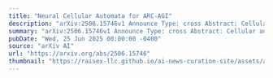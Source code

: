 ```yaml
---
title: "Neural Cellular Automata for ARC-AGI"
description: "arXiv:2506.15746v1 Announce Type: cross Abstract: Cellular automata and their differentiable counterparts, Neural Cellular Automata (NCA), are highly expressive and capable of surprisingly complex behaviors. This paper explores how NCAs perform when applied to tasks requiring precise transformations and few-shot generalization, using the Abstraction and Reasoning Corpus for Artificial General Intelligence (ARC-AGI) as a domain that challenges their capabilities in ways not previously explored. Specifically, this paper uses gradient-based training to learn iterative update rules that transform input grids into their outputs from the training examples and apply them to the test inputs. Results suggest that gradient-trained NCA models are a promising and efficient approach to a range of abstract grid-based tasks from ARC. Along with discussing the impacts of various design modifications and training constraints, this work examines the behavior and properties of NCAs applied to ARC to give insights for broader applications of self-organizing systems."
summary: "arXiv:2506.15746v1 Announce Type: cross Abstract: Cellular automata and their differentiable counterparts, Neural Cellular Automata (NCA), are highly expressive and capable of surprisingly complex behaviors. This paper explores how NCAs perform when applied to tasks requiring precise transformations and few-shot generalization, using the Abstraction and Reasoning Corpus for Artificial General Intelligence (ARC-AGI) as a domain that challenges their capabilities in ways not previously explored. Specifically, this paper uses gradient-based training to learn iterative update rules that transform input grids into their outputs from the training examples and apply them to the test inputs. Results suggest that gradient-trained NCA models are a promising and efficient approach to a range of abstract grid-based tasks from ARC. Along with discussing the impacts of various design modifications and training constraints, this work examines the behavior and properties of NCAs applied to ARC to give insights for broader applications of self-organizing systems."
pubDate: "Wed, 25 Jun 2025 00:00:00 -0400"
source: "arXiv AI"
url: "https://arxiv.org/abs/2506.15746"
thumbnail: "https://raisex-llc.github.io/ai-news-curation-site/assets/arxiv.png"
---
```


